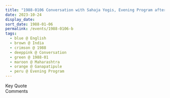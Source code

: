 ```yaml
---
title: "1988-0106 Conversation with Sahaja Yogis, Evening Program after Pūjā with Presents Distribution and Bhajans, Gaṇapatīpuḷe, Maharashtra, India"
date: 2023-10-24
display_date: 
sort_date: 1988-01-06
permalink: /events/1988-0106-b
tags:
  - blue @ English
  - brown @ India
  - crimson @ 1988
  - deeppink @ Conversation
  - green @ 1988-01
  - maroon @ Maharashtra
  - orange @ Ganapatipule
  - peru @ Evening Program
---
```


<wave-list>
  <list-title color="green" width="75">Key Quote</list-title>
  <list-item color="BlanchedAlmond"  width="200"></list-item>
  <list-item color="Lavender"></list-item>
  <list-item color="BlanchedAlmond"></list-item>
</wave-list>

<br>

<wave-list>
  <list-title color="green" width="75">Comments</list-title>
  <list-item color="BlanchedAlmond"  width="200"></list-item>
  <list-item color="Lavender"></list-item>
  <list-item color="BlanchedAlmond"></list-item>
</wave-list>